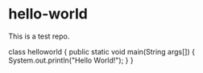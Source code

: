 # hello-world
This is a test repo.

class helloworld {
  public static void main(String args[]) {
    System.out.println("Hello World!");
  }
}
